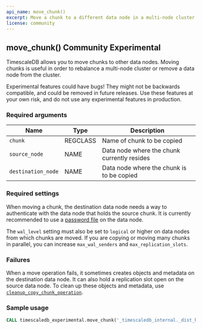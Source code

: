 ```yaml
---
api_name: move_chunk()
excerpt: Move a chunk to a different data node in a multi-node cluster
license: community
---
```


## move_chunk() <tag type="community">Community</tag> <tag type="experimental">Experimental</tag>
TimescaleDB allows you to move chunks to other data nodes. Moving
chunks is useful in order to rebalance a multi-node cluster or remove
a data node from the cluster.

<highlight type="warning">
Experimental features could have bugs! They might not be backwards compatible,
and could be removed in future releases. Use these features at your own risk, and
do not use any experimental features in production.
</highlight>

### Required arguments

|Name|Type|Description|
|-|-|-|
|`chunk`|REGCLASS|Name of chunk to be copied|
|`source_node`|NAME|Data node where the chunk currently resides|
|`destination_node`|NAME|Data node where the chunk is to be copied|

### Required settings
When moving a chunk, the destination data node needs a way to
authenticate with the data node that holds the source chunk. It is
currently recommended to use a [password file][password-config] on the
data node.

The `wal_level` setting must also be set to `logical` or higher on
data nodes from which chunks are moved. If you are copying or moving
many chunks in parallel, you can increase `max_wal_senders` and
`max_replication_slots`.

### Failures
When a move operation fails, it sometimes creates objects and metadata on 
the destination data node. It can also hold a replication slot open on the
source data node. To clean up these objects and metadata, use
[`cleanup_copy_chunk_operation`][cleanup_copy_chunk].

### Sample usage

``` sql
CALL timescaledb_experimental.move_chunk('_timescaledb_internal._dist_hyper_1_1_chunk', 'data_node_2', 'data_node_3');
```

[password-config]: /timescaledb/:currentVersion:/how-to-guides/multinode-timescaledb/multinode-auth/#v1-set-the-password-encryption-method-for-access-node-and-data-nodes
[cleanup_copy_chunk]: /api/:currentVersion:/distributed-hypertables/cleanup_copy_chunk_operation_experimental

